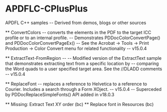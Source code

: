 # APDFLC-CPlusPlus

APDFL C++ samples -- Derived from demos, blogs or other sources

** ConvertColors -- converts the elements in the PDF to the target ICC profile or to an internal profile. 
  -- Demonstrates PDDocColorConvertPage() and PDDocColorConvertPageEx()
  -- See the Acrobat -> Tools -> Print Production -> Color Convert menu for related functionality
  -- v15.0.4

** ExtractText-FromRegion -- 
  -- Modified version of the ExtractText sample that demonstrates extracting text from a specific location by 
  -- comparing the Word quads to a user specified target area. See the //DLADD comments
  -- v15.0.4
  
** ReplaceFont -- replaces a reference to Helvetica to a reference to Courier. Includes a search through a Form XOject.
  -- v15.0.4
  -- Superceded by PDDocReplaceSimpleFonts() API added in v18.0.3

** Missing: Extract Text XY order (bc)
** Replace font in Resources (bc)

